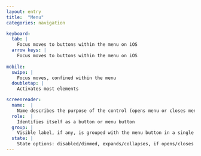 ```yaml
---
layout: entry
title:  "Menu"
categories: navigation

keyboard:
  tab: |
    Focus moves to buttons within the menu on iOS
  arrow keys: |
    Focus moves to buttons within the menu on iOS
          
mobile:
  swipe: |
    Focus moves, confined within the menu
  doubletap: |
    Activates most elements

screenreader:
  name:  |
    Name describes the purpose of the control (opens menu or closes menu)
  role:  |
    Identifies itself as a button or menu button
  group: |
    Visible label, if any, is grouped with the menu button in a single swipe
  state: |
    State options: disabled/dimmed, expands/collapses, if opens/closes is not in name
---
```



